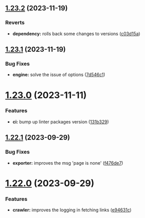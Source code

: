 ## [1.23.2](https://github.com/ghorbani-mohammad/Crawler-Framework/compare/v1.23.1...v1.23.2) (2023-11-19)


### Reverts

* **dependency:** rolls back some changes to versions ([c03d15a](https://github.com/ghorbani-mohammad/Crawler-Framework/commit/c03d15a78422ec99cb40f8a5f72c774aed5e798b))



## [1.23.1](https://github.com/ghorbani-mohammad/Crawler-Framework/compare/v1.23.0...v1.23.1) (2023-11-19)


### Bug Fixes

* **engine:** solve the issue of options ([7d546c1](https://github.com/ghorbani-mohammad/Crawler-Framework/commit/7d546c1569b536cd3591862658d04012e8c2b906))



# [1.23.0](https://github.com/ghorbani-mohammad/Crawler-Framework/compare/v1.22.1...v1.23.0) (2023-11-11)


### Features

* **ci:** bump up linter packages version ([131b329](https://github.com/ghorbani-mohammad/Crawler-Framework/commit/131b3292a4c8694ce23fd070d88c769dfe6054bb))



## [1.22.1](https://github.com/ghorbani-mohammad/Crawler-Framework/compare/v1.22.0...v1.22.1) (2023-09-29)


### Bug Fixes

* **exporter:** improves the msg 'page is none' ([f476de7](https://github.com/ghorbani-mohammad/Crawler-Framework/commit/f476de7033270901a10381dafd559de755084aff))



# [1.22.0](https://github.com/ghorbani-mohammad/Crawler-Framework/compare/v1.21.0...v1.22.0) (2023-09-29)


### Features

* **crawler:** improves the logging in fetching links ([e94631c](https://github.com/ghorbani-mohammad/Crawler-Framework/commit/e94631c257af0095a1d1f39e2ab538bf92e021e0))



